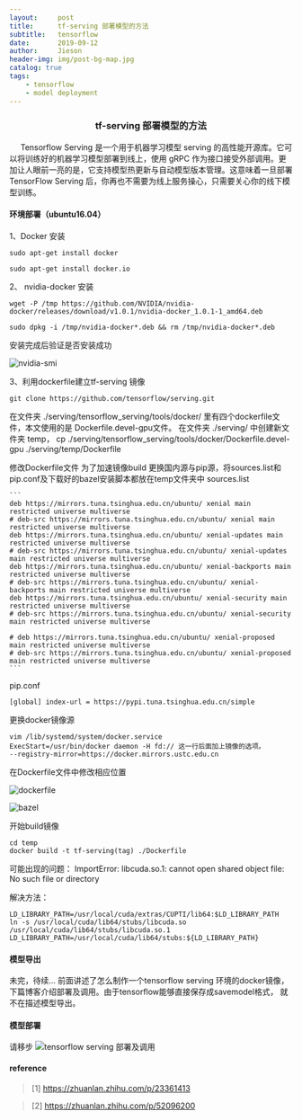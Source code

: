 ```yaml
---
layout:     post
title:      tf-serving 部署模型的方法
subtitle:   tensorflow
date:       2019-09-12
author:     Jieson
header-img: img/post-bg-map.jpg
catalog: true
tags:
    - tensorflow
    - model deployment
---
```

### <center>tf-serving 部署模型的方法</center>
&#160;&#160;&#160;&#160; Tensorflow Serving 是一个用于机器学习模型 serving 的高性能开源库。它可以将训练好的机器学习模型部署到线上，使用 gRPC 作为接口接受外部调用。更加让人眼前一亮的是，它支持模型热更新与自动模型版本管理。这意味着一旦部署 TensorFlow Serving 后，你再也不需要为线上服务操心，只需要关心你的线下模型训练。
####  环境部署（ubuntu16.04）
1、Docker 安装

   `sudo apt-get install docker`
   
   `sudo apt-get install docker.io`

2、 nvidia-docker 安装

   `wget -P /tmp https://github.com/NVIDIA/nvidia-docker/releases/download/v1.0.1/nvidia-docker_1.0.1-1_amd64.deb`
   
   `sudo dpkg -i /tmp/nvidia-docker*.deb && rm /tmp/nvidia-docker*.deb`
   
   安装完成后验证是否安装成功
   
   ![nvidia-smi](https://note.youdao.com/yws/api/personal/file/WEBda77219cf4b1f4242d12dfb69584b86e?method=download&shareKey=e0f04b56c972bb8729cdd3bbd3a81adb)
   
3、利用dockerfile建立tf-serving 镜像
   
   `git clone https://github.com/tensorflow/serving.git` 
   
   在文件夹 ./serving/tensorflow_serving/tools/docker/ 里有四个dockerfile文件，本文使用的是 Dockerfile.devel-gpu文件。
   在文件夹 ./serving/ 中创建新文件夹 temp， cp ./serving/tensorflow_serving/tools/docker/Dockerfile.devel-gpu ./serving/temp/Dockerfile
   
   修改Dockerfile文件
   为了加速镜像build 更换国内源与pip源，将sources.list和pip.conf及下载好的bazel安装脚本都放在temp文件夹中
   sources.list
   
    ```
    deb https://mirrors.tuna.tsinghua.edu.cn/ubuntu/ xenial main restricted universe multiverse
    # deb-src https://mirrors.tuna.tsinghua.edu.cn/ubuntu/ xenial main restricted universe multiverse
    deb https://mirrors.tuna.tsinghua.edu.cn/ubuntu/ xenial-updates main restricted universe multiverse
    # deb-src https://mirrors.tuna.tsinghua.edu.cn/ubuntu/ xenial-updates main restricted universe multiverse
    deb https://mirrors.tuna.tsinghua.edu.cn/ubuntu/ xenial-backports main restricted universe multiverse
    # deb-src https://mirrors.tuna.tsinghua.edu.cn/ubuntu/ xenial-backports main restricted universe multiverse
    deb https://mirrors.tuna.tsinghua.edu.cn/ubuntu/ xenial-security main restricted universe multiverse
    # deb-src https://mirrors.tuna.tsinghua.edu.cn/ubuntu/ xenial-security main restricted universe multiverse

    # deb https://mirrors.tuna.tsinghua.edu.cn/ubuntu/ xenial-proposed main restricted universe multiverse
    # deb-src https://mirrors.tuna.tsinghua.edu.cn/ubuntu/ xenial-proposed main restricted universe multiverse
    ```
    
   pip.conf
   
   `
    [global]
    index-url = https://pypi.tuna.tsinghua.edu.cn/simple 
   `
   
   更换docker镜像源
   
   ```
   vim /lib/systemd/system/docker.service
   ExecStart=/usr/bin/docker daemon -H fd:// 这一行后面加上镜像的选项。
   --registry-mirror=https://docker.mirrors.ustc.edu.cn
   
   ```
   
   在Dockerfile文件中修改相应位置
   
   ![dockerfile](https://note.youdao.com/yws/api/personal/file/WEB5be206ec835d87b1e4ed41e233ed6d93?method=download&shareKey=af9218ff76fa4247bbb565c65d43a68b)
   
   ![bazel](https://note.youdao.com/yws/api/personal/file/WEBbef22ba2ab7425fe73251c0d725fafff?method=download&shareKey=1050e8c7c512d8c7fd5ee0dabc77fe9d)
   
   开始build镜像
   
   ```
   cd temp
   docker build -t tf-serving(tag) ./Dockerfile
   ```
   可能出现的问题： ImportError: libcuda.so.1: cannot open shared object file: No such file or directory
   
   解决方法：
   ```
   LD_LIBRARY_PATH=/usr/local/cuda/extras/CUPTI/lib64:$LD_LIBRARY_PATH
   ln -s /usr/local/cuda/lib64/stubs/libcuda.so /usr/local/cuda/lib64/stubs/libcuda.so.1
   LD_LIBRARY_PATH=/usr/local/cuda/lib64/stubs:${LD_LIBRARY_PATH}
   ```
#### 模型导出
未完，待续...
前面讲述了怎么制作一个tensorflow serving 环境的docker镜像，下篇博客介绍部署及调用。由于tensorflow能够直接保存成savemodel格式，
就不在描述模型导出。
#### 模型部署
请移步 ![tensorflow serving 部署及调用](https://jiesonshan.github.io/2020/10/17/tensorflow-Serving%E9%83%A8%E7%BD%B2%E5%8F%8A%E8%B0%83%E7%94%A8/)
   
#### reference
> [1] https://zhuanlan.zhihu.com/p/23361413

> [2] https://zhuanlan.zhihu.com/p/52096200
